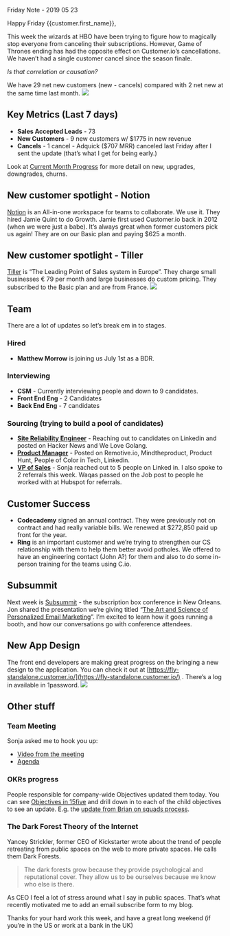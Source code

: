 <body>

Friday Note - 2019 05 23

Happy Friday {{customer.first_name}},

This week the wizards at HBO have been trying to figure how to magically stop everyone from canceling their subscriptions. However, Game of Thrones ending has had the opposite effect on Customer.io’s cancellations. We haven’t had a single customer cancel since the season finale. 

_Is that correlation or causation?_ 

We have 29 net new customers (new - cancels) compared with 2 net new at the same time last month.
![](https://userimg.customeriomail.com/DMsG6ZHIRXaGNZoBF6nv_net-new-customers.png)

## Key Metrics (Last 7 days)
* **Sales Accepted Leads** - 73 
* **New Customers** - 9 new customers w/ $1775 in new revenue
* **Cancels** - 1 cancel - Adquick ($707 MRR) canceled last Friday after I sent the update (that’s what I get for being early.)

Look at [Current Month Progress](https://modeanalytics.com/customerio/reports/001eee4a0b64) for more detail on new, upgrades, downgrades, churns.

## New customer spotlight - Notion
[Notion](https://www.notion.so/) is an All-in-one workspace for teams to collaborate. We use it. They hired Jamie Quint to do Growth. Jamie first used Customer.io back in 2012 (when we were just a babe). It’s always great when former customers pick us again! They are on our Basic plan and paying  $625 a month.

## New customer spotlight - Tiller
[Tiller](https://www.tillersystems.com/en) is “The Leading Point of Sales system in Europe”.  They charge small businesses € 79 per month and large businesses do custom pricing. They subscribed to the Basic plan and are from France. 
![](https://userimg.customeriomail.com/p08Mks5ERA3NTMQH4vgz_tiller.png)

## Team 
There are a lot of updates so let’s break em in to stages. 
### Hired
* **Matthew Morrow** is joining us July 1st as a BDR. 

### Interviewing
* **CSM** - Currently interviewing people and down to 9 candidates.
* **Front End Eng** - 2 Candidates
* **Back End Eng** - 7 candidates

### Sourcing (trying to build a pool of candidates)
* **[Site Reliability Engineer](https://boards.greenhouse.io/customerio/jobs/1605977)** - Reaching out to candidates on Linkedin and posted on Hacker News and We Love Golang. 
* **[Product Manager](https://boards.greenhouse.io/customerio/jobs/1692627)** - Posted on Remotive.io, Mindtheproduct, Product Hunt, People of Color in Tech, Linkedin. 
* **[VP of Sales](https://www.notion.so/custio/VP-of-Sales-at-Customer-io-b1ad064b9c8549a294d22eb15083c8ba)** - Sonja reached out to 5 people on Linked in. I also spoke to 2 referrals this week. Waqas passed on the Job post to people he worked with at Hubspot for referrals. 

## Customer Success
* **Codecademy** signed an annual contract. They were previously not on contract and had really variable bills. We renewed at $272,850 paid up front for the year. 
* **Ring** is an important customer and we’re trying to strengthen our CS relationship with them to help them better avoid potholes. We offered to have an engineering contact (John A?) for them and also to do some in-person training for the teams using C.io. 

## Subsummit
Next week is [Subsummit](https://subsummit.com/) - the subscription box conference in New Orleans. Jon shared the presentation we’re giving titled “[The Art and Science of Personalized Email Marketing](https://docs.google.com/presentation/d/1stS4Oopliacq8qNJ1pfmG199guJ0MqQtkDafocnWKhE/edit#slide=id.g5a692e24c9_1_26)”. I’m  excited to learn how it goes running a booth, and how our conversations go with conference attendees. 

## New App Design
The front end developers are making great progress on the bringing a new design to the application. You can check it out at [https://fly-standalone.customer.io/](https://fly-standalone.customer.io/) . There’s a log in available in 1password. 
![](https://userimg.customeriomail.com/HbWkwxPqSoOVziBGywSd_new-ui-progress.png)

## Other stuff

### Team Meeting
Sonja asked me to hook you up:
* [Video from the meeting](https://drive.google.com/drive/folders/1WBLiC4LTqR6oLpxO6b00jhwMLw1NHjhj)
* [Agenda](https://docs.google.com/document/d/1jf0oiTAKcVNJyDMvgQB-SKjLh2ADiLbPt7FqkEVlHUs/edit#)

### OKRs progress
People responsible for company-wide Objectives updated them today. You can see [Objectives in 15five](https://my.15five.com/objectives/dashboard/company) and drill down in to each of the child objectives to see an update. E.g. the [update from Brian on squads process](https://my.15five.com/objectives/details/1718715).

### The Dark Forest Theory of the Internet
Yancey Strickler, former CEO of Kickstarter wrote about the trend of people retreating from public spaces on the web to more private spaces. He calls them  Dark Forests. 

> The dark forests grow because they provide psychological and reputational cover. They allow us to be ourselves because we know who else is there.

As CEO I feel a lot of stress around what I say in public spaces. That’s what recently motivated me to add an email subscribe form to my blog.  

Thanks for your hard work this week, and have a great long weekend (if you’re in the US or work at a bank in the UK)
</body>